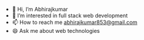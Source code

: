 - 👋 Hi, I’m Abhirajkumar
- 👀 I’m interested in full stack web development
- 📫 How to reach me abhirajkumar853@gmail.com
- 😄 Ask me about web technologies


<!---
abhirajkr0/abhirajkr0 is a ✨ special ✨ repository because its `README.md` (this file) appears on your GitHub profile.
You can click the Preview link to take a look at your changes.
--->
